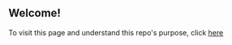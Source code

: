 ## Welcome!

To visit this page and understand this repo's purpose, click [here](http://eng.klatchin.com/)
